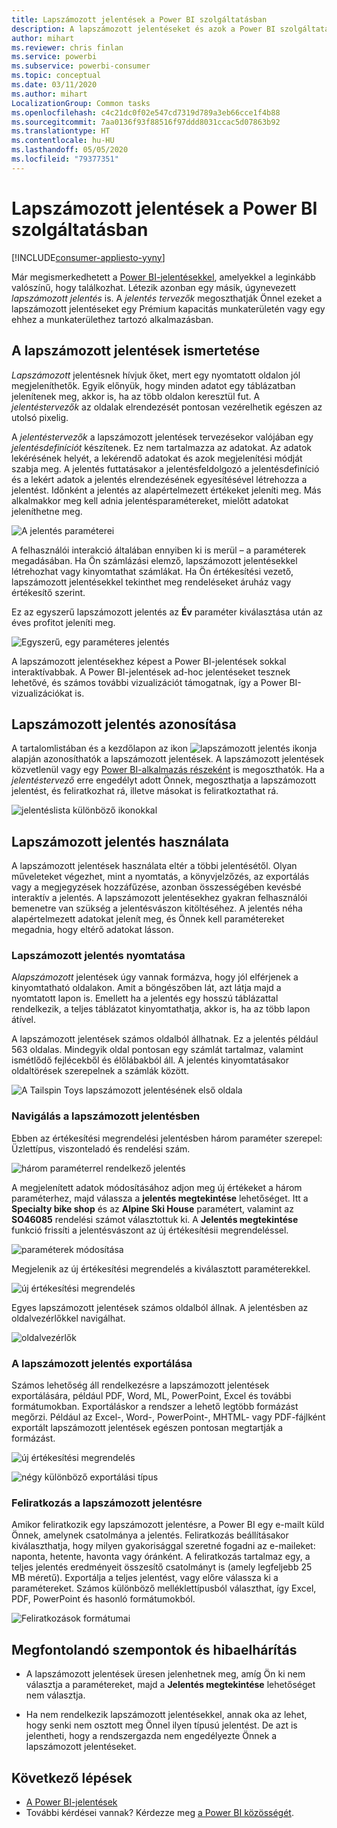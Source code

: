 ```yaml
---
title: Lapszámozott jelentések a Power BI szolgáltatásban
description: A lapszámozott jelentéseket és azok a Power BI szolgáltatásban való megtekintését ismertető dokumentáció
author: mihart
ms.reviewer: chris finlan
ms.service: powerbi
ms.subservice: powerbi-consumer
ms.topic: conceptual
ms.date: 03/11/2020
ms.author: mihart
LocalizationGroup: Common tasks
ms.openlocfilehash: c4c21dc0f02e547cd7319d789a3eb66cce1f4b88
ms.sourcegitcommit: 7aa0136f93f88516f97ddd8031ccac5d07863b92
ms.translationtype: HT
ms.contentlocale: hu-HU
ms.lasthandoff: 05/05/2020
ms.locfileid: "79377351"
---
```

# <a name="paginated-reports-in-the-power-bi-service"></a>Lapszámozott jelentések a Power BI szolgáltatásban

[!INCLUDE[consumer-appliesto-yyny](../includes/consumer-appliesto-yyny.md)]

Már megismerkedhetett a [Power BI-jelentésekkel](end-user-reports.md), amelyekkel a leginkább valószínű, hogy találkozhat. Létezik azonban egy másik, úgynevezett *lapszámozott jelentés* is. A *jelentés tervezők* megoszthatják Önnel ezeket a lapszámozott jelentéseket egy Prémium kapacitás munkaterületén vagy egy ehhez a munkaterülethez tartozó alkalmazásban. 

## <a name="what-is-a-paginated-report"></a>A lapszámozott jelentések ismertetése

*Lapszámozott* jelentésnek hívjuk őket, mert egy nyomtatott oldalon jól megjeleníthetők. Egyik előnyük, hogy minden adatot egy táblázatban jelenítenek meg, akkor is, ha az több oldalon keresztül fut. A *jelentéstervezők* az oldalak elrendezését pontosan vezérelhetik egészen az utolsó pixelig.

A *jelentéstervezők* a lapszámozott jelentések tervezésekor valójában egy *jelentésdefiníciót* készítenek. Ez nem tartalmazza az adatokat. Az adatok lekérésének helyét, a lekérendő adatokat és azok megjelenítési módját szabja meg. A jelentés futtatásakor a jelentésfeldolgozó a jelentésdefiníció és a lekért adatok a jelentés elrendezésének egyesítésével létrehozza a jelentést. Időnként a jelentés az alapértelmezett értékeket jeleníti meg. Más alkalmakkor meg kell adnia jelentésparamétereket, mielőtt adatokat jeleníthetne meg. 

   ![A jelentés paraméterei](./media/end-user-paginated-report/power-bi-report-parameters.png)

A felhasználói interakció általában ennyiben ki is merül – a paraméterek megadásában. Ha Ön számlázási elemző, lapszámozott jelentésekkel létrehozhat vagy kinyomtathat számlákat. Ha Ön értékesítési vezető, lapszámozott jelentésekkel tekinthet meg rendeléseket áruház vagy értékesítő szerint. 

Ez az egyszerű lapszámozott jelentés az **Év** paraméter kiválasztása után az éves profitot jeleníti meg. 

![Egyszerű, egy paraméteres jelentés](./media/end-user-paginated-report/power-bi-report-simple.png)

A lapszámozott jelentésekhez képest a Power BI-jelentések sokkal interaktívabbak. A Power BI-jelentések ad-hoc jelentéseket tesznek lehetővé, és számos további vizualizációt támogatnak, így a Power BI-vizualizációkat is.

## <a name="identify-a-paginated-report"></a>Lapszámozott jelentés azonosítása

A tartalomlistában és a kezdőlapon az ikon ![lapszámozott jelentés ikonja](media/end-user-paginated-report/power-bi-report-icon.png) alapján azonosíthatók a lapszámozott jelentések.  A lapszámozott jelentések közvetlenül vagy egy [Power BI-alkalmazás részeként](end-user-apps.md) is megoszthatók. Ha a *jelentéstervező* erre engedélyt adott Önnek, megoszthatja a lapszámozott jelentést, és feliratkozhat rá, illetve másokat is feliratkoztathat rá.

![jelentéslista különböző ikonokkal](./media/end-user-paginated-report/power-bi-report-list.png)

## <a name="interact-with-a-paginated-report"></a>Lapszámozott jelentés használata

A lapszámozott jelentések használata eltér a többi jelentésétől. Olyan műveleteket végezhet, mint a nyomtatás, a könyvjelzőzés, az exportálás vagy a megjegyzések hozzáfűzése, azonban összességében kevésbé interaktív a jelentés. A lapszámozott jelentésekhez gyakran felhasználói bemenetre van szükség a jelentésvászon kitöltéséhez.  A jelentés néha alapértelmezett adatokat jelenít meg, és Önnek kell paramétereket megadnia, hogy eltérő adatokat lásson.

### <a name="print-a-paginated-report"></a>Lapszámozott jelentés nyomtatása

A*lapszámozott* jelentések úgy vannak formázva, hogy jól elférjenek a kinyomtatható oldalakon. Amit a böngészőben lát, azt látja majd a nyomtatott lapon is. Emellett ha a jelentés egy hosszú táblázattal rendelkezik, a teljes táblázatot kinyomtathatja, akkor is, ha az több lapon átível. 

A lapszámozott jelentések számos oldalból állhatnak. Ez a jelentés például 563 oldalas. Mindegyik oldal pontosan egy számlát tartalmaz, valamint ismétlődő fejlécekből és élőlábakból áll. A jelentés kinyomtatásakor oldaltörések szerepelnek a számlák között.

   ![A Tailspin Toys lapszámozott jelentésének első oldala](./media/end-user-paginated-report/power-bi-paginated-500.png)


### <a name="navigate-the-paginated-report"></a>Navigálás a lapszámozott jelentésben

Ebben az értékesítési megrendelési jelentésben három paraméter szerepel: Üzlettípus, viszonteladó és rendelési szám. 

![három paraméterrel rendelkező jelentés](./media/end-user-paginated-report/power-bi-parameter.png)

A megjelenített adatok módosításához adjon meg új értékeket a három paraméterhez, majd válassza a **jelentés megtekintése** lehetőséget. Itt a **Specialty bike shop** és az **Alpine Ski House** paramétert, valamint az **SO46085** rendelési számot választottuk ki. A **Jelentés megtekintése** funkció frissíti a jelentésvászont az új értékesítésii megrendeléssel.

![paraméterek módosítása](./media/end-user-paginated-report/power-bi-order.png)

Megjelenik az új értékesítési megrendelés a kiválasztott paraméterekkel. 

![új értékesítési megrendelés](./media/end-user-paginated-report/power-bi-new-order.png)

Egyes lapszámozott jelentések számos oldalból állnak.  A jelentésben az oldalvezérlőkkel navigálhat. 

![oldalvezérlők](./media/end-user-paginated-report/power-bi-page.png)

### <a name="export-the-paginated-report"></a>A lapszámozott jelentés exportálása
Számos lehetőség áll rendelkezésre a lapszámozott jelentések exportálására, például PDF, Word, ML, PowerPoint, Excel és további formátumokban. Exportáláskor a rendszer a lehető legtöbb formázást megőrzi. Például az Excel-, Word-, PowerPoint-, MHTML- vagy PDF-fájlként exportált lapszámozott jelentések egészen pontosan megtartják a formázást. 

![új értékesítési megrendelés](./media/end-user-paginated-report/power-bi-exporting.png)

![négy különböző exportálási típus](./media/end-user-paginated-report/power-bi-four.png)

### <a name="subscribe-to-the-paginated-report"></a>Feliratkozás a lapszámozott jelentésre
Amikor feliratkozik egy lapszámozott jelentésre, a Power BI egy e-mailt küld Önnek, amelynek csatolmánya a jelentés. Feliratkozás beállításakor kiválaszthatja, hogy milyen gyakorisággal szeretné fogadni az e-maileket: naponta, hetente, havonta vagy óránként. A feliratkozás tartalmaz egy, a teljes jelentés eredményeit összesítő csatolmányt is (amely legfeljebb 25 MB méretű). Exportálja a teljes jelentést, vagy előre válassza ki a paramétereket. Számos különböző melléklettípusból választhat, így Excel, PDF, PowerPoint és hasonló formátumokból.  

![Feliratkozások formátumai](./media/end-user-paginated-report/power-bi-export-list.png)

## <a name="considerations-and-troubleshooting"></a>Megfontolandó szempontok és hibaelhárítás

- A lapszámozott jelentések üresen jelenhetnek meg, amíg Ön ki nem választja a paramétereket, majd a **Jelentés megtekintése** lehetőséget nem választja.

- Ha nem rendelkezik lapszámozott jelentésekkel, annak oka az lehet, hogy senki nem osztott meg Önnel ilyen típusú jelentést. De azt is jelentheti, hogy a rendszergazda nem engedélyezte Önnek a lapszámozott jelentéseket. 

 

## <a name="next-steps"></a>Következő lépések
- [A Power BI-jelentések](end-user-reports.md)
- További kérdései vannak? Kérdezze meg [a Power BI közösségét](https://community.powerbi.com/).

